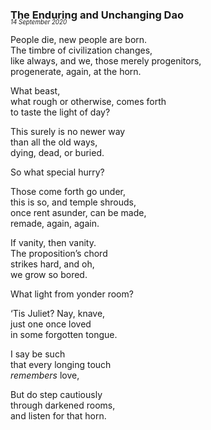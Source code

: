 ### The Enduring and Unchanging Dao
<p style="margin:0; margin-top: -1.25rem">
  <em>
    <small><small>14 September 2020</small></small>
  </em>
</p>

People die, new people are born.  
The timbre of civilization changes,  
like always, and we, those merely progenitors,  
progenerate, again, at the horn.

What beast,   
what rough or otherwise, comes forth  
to taste the light of day?

This surely is no newer way  
than all the old ways,  
dying, dead, or buried.

So what special hurry?

Those come forth go under,  
this is so, and temple shrouds,  
once rent asunder, can be made,  
remade, again, again.

If vanity, then vanity.  
The proposition’s chord  
strikes hard, and oh,   
we grow so bored. 

What light from yonder room?

‘Tis Juliet? Nay, knave,  
just one once loved  
in some forgotten tongue.

I say be such  
that every longing touch  
*remembers* love,

But do step cautiously   
through darkened rooms,  
and listen for that horn.
